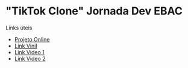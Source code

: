 # "TikTok Clone" Jornada Dev EBAC

Links úteis

- [Projeto Online](https://tiktok-jornada-43977.web.app/)
- [Link Vinil](https://poqlymuephttfsljdabn.supabase.co/storage/v1/object/public/jornadadev/vinil.png)
- [Link Video 1](https://poqlymuephttfsljdabn.supabase.co/storage/v1/object/public/jornadadev/brecker2.mp4?t=2023-05-22T19%3A37%3A45.885Z)
- [Link Video 2](https://firebasestorage.googleapis.com/v0/b/tiktok-jornada-43977.appspot.com/o/WhatsApp%20Video%202023-06-19%20at%2016.54.04.mp4?alt=media&token=f32e449e-a1bd-4f3e-bf86-8c5e98b7091e)
